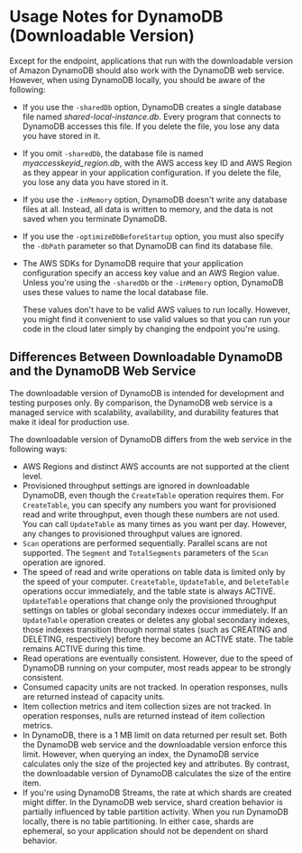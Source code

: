 # Usage Notes for DynamoDB (Downloadable Version)<a name="DynamoDBLocal.UsageNotes"></a>

Except for the endpoint, applications that run with the downloadable version of Amazon DynamoDB should also work with the DynamoDB web service\. However, when using DynamoDB locally, you should be aware of the following:
+ If you use the `-sharedDb` option, DynamoDB creates a single database file named *shared\-local\-instance\.db*\. Every program that connects to DynamoDB accesses this file\. If you delete the file, you lose any data you have stored in it\.
+ If you omit `-sharedDb`, the database file is named *myaccesskeyid\_region\.db*, with the AWS access key ID and AWS Region as they appear in your application configuration\. If you delete the file, you lose any data you have stored in it\.
+ If you use the `-inMemory` option, DynamoDB doesn't write any database files at all\. Instead, all data is written to memory, and the data is not saved when you terminate DynamoDB\.
+ If you use the `-optimizeDbBeforeStartup` option, you must also specify the `-dbPath` parameter so that DynamoDB can find its database file\.
+ The AWS SDKs for DynamoDB require that your application configuration specify an access key value and an AWS Region value\. Unless you're using the `-sharedDb` or the `-inMemory` option, DynamoDB uses these values to name the local database file\.

  These values don't have to be valid AWS values to run locally\. However, you might find it convenient to use valid values so that you can run your code in the cloud later simply by changing the endpoint you're using\.

## Differences Between Downloadable DynamoDB and the DynamoDB Web Service<a name="DynamoDBLocal.Differences"></a>

The downloadable version of DynamoDB is intended for development and testing purposes only\. By comparison, the DynamoDB web service is a managed service with scalability, availability, and durability features that make it ideal for production use\. 

The downloadable version of DynamoDB differs from the web service in the following ways:
+ AWS Regions and distinct AWS accounts are not supported at the client level\.
+ Provisioned throughput settings are ignored in downloadable DynamoDB, even though the `CreateTable` operation requires them\. For `CreateTable`, you can specify any numbers you want for provisioned read and write throughput, even though these numbers are not used\. You can call `UpdateTable` as many times as you want per day\. However, any changes to provisioned throughput values are ignored\.
+ `Scan` operations are performed sequentially\. Parallel scans are not supported\. The `Segment` and `TotalSegments` parameters of the `Scan` operation are ignored\.
+ The speed of read and write operations on table data is limited only by the speed of your computer\. `CreateTable`, `UpdateTable`, and `DeleteTable` operations occur immediately, and the table state is always ACTIVE\. `UpdateTable` operations that change only the provisioned throughput settings on tables or global secondary indexes occur immediately\. If an `UpdateTable` operation creates or deletes any global secondary indexes, those indexes transition through normal states \(such as CREATING and DELETING, respectively\) before they become an ACTIVE state\. The table remains ACTIVE during this time\.
+ Read operations are eventually consistent\. However, due to the speed of DynamoDB running on your computer, most reads appear to be strongly consistent\.
+ Consumed capacity units are not tracked\. In operation responses, nulls are returned instead of capacity units\.
+ Item collection metrics and item collection sizes are not tracked\. In operation responses, nulls are returned instead of item collection metrics\.
+ In DynamoDB, there is a 1 MB limit on data returned per result set\. Both the DynamoDB web service and the downloadable version enforce this limit\. However, when querying an index, the DynamoDB service calculates only the size of the projected key and attributes\. By contrast, the downloadable version of DynamoDB calculates the size of the entire item\.
+ If you're using DynamoDB Streams, the rate at which shards are created might differ\. In the DynamoDB web service, shard creation behavior is partially influenced by table partition activity\. When you run DynamoDB locally, there is no table partitioning\. In either case, shards are ephemeral, so your application should not be dependent on shard behavior\.
